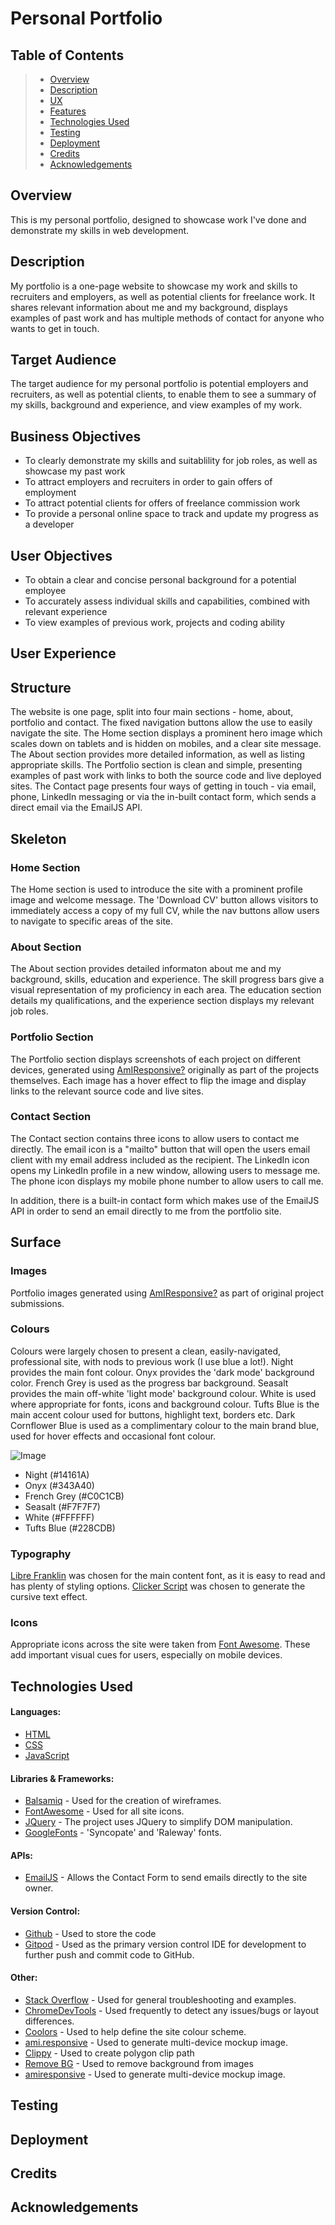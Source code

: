 # Personal Portfolio

## Table of Contents

> -	[Overview](#overview)
> -	[Description](#description)
> -	[UX](#user-experience)
> -	[Features](#features)
> -	[Technologies Used](#technologies-used)
> -	[Testing](#testing)
> - [Deployment](#deployment)
> -	[Credits](#credits)
> - [Acknowledgements](#acknowledgements)

## Overview

This is my personal portfolio, designed to showcase work I've done and demonstrate my skills in web development. 

## Description

My portfolio is a one-page website to showcase my work and skills to recruiters and employers, as well as potential clients for freelance work. It shares relevant information about me and my background, displays examples of past work and has multiple methods of contact for anyone who wants to get in touch.

## Target Audience

The target audience for my personal portfolio is potential employers and recruiters, as well as potential clients, to enable them to see a summary of my skills, background and experience, and view examples of my work.

## Business Objectives

* To clearly demonstrate my skills and suitablility for job roles, as well as showcase my past work
* To attract employers and recruiters in order to gain offers of employment
* To attract potential clients for offers of freelance commission work
* To provide a personal online space to track and update my progress as a developer

## User Objectives

* To obtain a clear and concise personal background for a potential employee
* To accurately assess individual skills and capabilities, combined with relevant experience
* To view examples of previous work, projects and coding ability

## User Experience
## Structure

The website is one page, split into four main sections - home, about, portfolio and contact. The fixed navigation buttons allow the use to easily navigate the site. The Home section displays a prominent hero image which scales down on tablets and is hidden on mobiles, and a clear site message. The About section provides more detailed information, as well as listing appropriate skills. The Portfolio section is clean and simple, presenting examples of past work with links to both the source code and live deployed sites. The Contact page presents four ways of getting in touch - via email, phone, LinkedIn messaging or via the in-built contact form, which sends a direct email via the EmailJS API.

## Skeleton

### Home Section

The Home section is used to introduce the site with a prominent profile image and welcome message. The 'Download CV' button allows visitors to immediately access a copy of my full CV, while the nav buttons allow users to navigate to specific areas of the site. 

### About Section

The About section provides detailed informaton about me and my background, skills, education and experience. The skill progress bars give a visual representation of my proficiency in each area. The education section details my qualifications, and the experience section displays my relevant job roles. 

### Portfolio Section

The Portfolio section displays screenshots of each project on different devices, generated using [AmIResponsive?](https://ui.dev/amiresponsive) originally as part of the projects themselves. Each image has a hover effect to flip the image and display links to the relevant source code and live sites. 

### Contact Section

The Contact section contains three icons to allow users to contact me directly. The email icon is a "mailto" button that will open the users email client with my email address included as the recipient. The LinkedIn icon opens my LinkedIn profile in a new window, allowing users to message me. The phone icon displays my mobile phone number to allow users to call me. 

In addition, there is a built-in contact form which makes use of the EmailJS API in order to send an email directly to me from the portfolio site.

## Surface

### Images

Portfolio images generated using [AmIResponsive?](https://ui.dev/amiresponsive) as part of original project submissions. 

### Colours

Colours were largely chosen to present a clean, easily-navigated, professional site, with nods to previous work (I use blue a lot!). Night provides the main font colour. Onyx provides the 'dark mode' background color. French Grey is used as the progress bar background. Seasalt provides the main off-white 'light mode' background colour. White is used where appropriate for fonts, icons and background colour. Tufts Blue is the main accent colour used for buttons, highlight text, borders etc. Dark Cornflower Blue is used as a complimentary colour to the main brand blue, used for hover effects and occasional font colour.

![Image](static/images/portfolio-palette.png)

* Night (#14161A)
* Onyx (#343A40)
* French Grey (#C0C1CB)
* Seasalt (#F7F7F7)
* White (#FFFFFF)
* Tufts Blue (#228CDB)

### Typography

[Libre Franklin](https://fonts.google.com/specimen/Libre+Franklin?query=Libre+Franklin) was chosen for the main content font, as it is easy to read and has plenty of styling options. [Clicker Script](https://fonts.google.com/specimen/Clicker+Script?query=Clicker+Script) was chosen to generate the cursive text effect. 

### Icons

Appropriate icons across the site were taken from [Font Awesome](https://fontawesome.com/). These add important visual cues for users, especially on mobile devices. 

## Technologies Used

#### Languages:
* [HTML](https://en.wikipedia.org/wiki/HTML)
* [CSS](https://en.wikipedia.org/wiki/CSS)
* [JavaScript](https://en.wikipedia.org/wiki/JavaScript)

#### Libraries & Frameworks:
* [Balsamiq](https://balsamiq.com/) - Used for the creation of wireframes.
* [FontAwesome](https://fontawesome.com/) - Used for all site icons.
* [JQuery](https://jquery.com) - The project uses JQuery to simplify DOM manipulation.
* [GoogleFonts](https://fonts.google.com/) - 'Syncopate' and 'Raleway' fonts.

#### APIs:
* [EmailJS](https://www.emailjs.com/) - Allows the Contact Form to send emails directly to the site owner.

#### Version Control:
* [Github](https://github.com/) - Used to store the code 
* [Gitpod](https://gitpod.io/) - Used as the primary version control IDE for development to further push and commit code to GitHub.

#### Other:
* [Stack Overflow](https://stackoverflow.com/) - Used for general troubleshooting and examples.
* [ChromeDevTools](https://developers.google.com/web/tools/chrome-devtools) - Used frequently to detect any issues/bugs or layout differences.
* [Coolors](https://coolors.co/) - Used to help define the site colour scheme.
* [ami.responsive](http://ami.responsivedesign.is/) - Used to generate multi-device mockup image.
* [Clippy](https://bennettfeely.com/clippy/) - Used to create polygon clip path
* [Remove BG](https://www.remove.bg/upload) - Used to remove background from images
* [amiresponsive](https://ui.dev/amiresponsive) - Used to generate multi-device mockup image.

## Testing
## Deployment
## Credits
## Acknowledgements